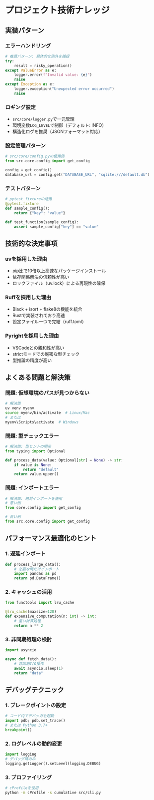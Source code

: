 # プロジェクト技術ナレッジ

## 実装パターン

### エラーハンドリング
```python
# 推奨パターン: 具体的な例外を捕捉
try:
    result = risky_operation()
except ValueError as e:
    logger.error(f"Invalid value: {e}")
    raise
except Exception as e:
    logger.exception("Unexpected error occurred")
    raise
```

### ロギング設定
- `src/core/logger.py`で一元管理
- 環境変数`LOG_LEVEL`で制御（デフォルト: INFO）
- 構造化ログを推奨（JSONフォーマット対応）

### 設定管理パターン
```python
# src/core/config.pyの使用例
from src.core.config import get_config

config = get_config()
database_url = config.get("DATABASE_URL", "sqlite:///default.db")
```

### テストパターン
```python
# pytest fixtureの活用
@pytest.fixture
def sample_config():
    return {"key": "value"}

def test_function(sample_config):
    assert sample_config["key"] == "value"
```

## 技術的な決定事項

### uvを採用した理由
- pip比で10倍以上高速なパッケージインストール
- 依存関係解決の信頼性が高い
- ロックファイル（uv.lock）による再現性の確保

### Ruffを採用した理由
- Black + isort + flake8の機能を統合
- Rustで実装されており高速
- 設定ファイル一つで完結（ruff.toml）

### Pyrightを採用した理由
- VSCodeとの親和性が高い
- strictモードでの厳密な型チェック
- 型推論の精度が高い

## よくある問題と解決策

### 問題: 仮想環境のパスが見つからない
```bash
# 解決策
uv venv myenv
source myenv/bin/activate  # Linux/Mac
# または
myenv\Scripts\activate  # Windows
```

### 問題: 型チェックエラー
```python
# 解決策: 型ヒントの明示
from typing import Optional

def process_data(value: Optional[str] = None) -> str:
    if value is None:
        return "default"
    return value.upper()
```

### 問題: インポートエラー
```python
# 解決策: 絶対インポートを使用
# 悪い例
from core.config import get_config

# 良い例
from src.core.config import get_config
```

## パフォーマンス最適化のヒント

### 1. 遅延インポート
```python
def process_large_data():
    # 必要な時だけインポート
    import pandas as pd
    return pd.DataFrame()
```

### 2. キャッシュの活用
```python
from functools import lru_cache

@lru_cache(maxsize=128)
def expensive_computation(n: int) -> int:
    # 重い計算処理
    return n ** 2
```

### 3. 非同期処理の検討
```python
import asyncio

async def fetch_data():
    # 非同期I/O操作
    await asyncio.sleep(1)
    return "data"
```

## デバッグテクニック

### 1. ブレークポイントの設定
```python
# コード内でデバッガを起動
import pdb; pdb.set_trace()
# または Python 3.7+
breakpoint()
```

### 2. ログレベルの動的変更
```python
import logging
# デバッグ時のみ
logging.getLogger().setLevel(logging.DEBUG)
```

### 3. プロファイリング
```bash
# cProfileを使用
python -m cProfile -s cumulative src/cli.py
```